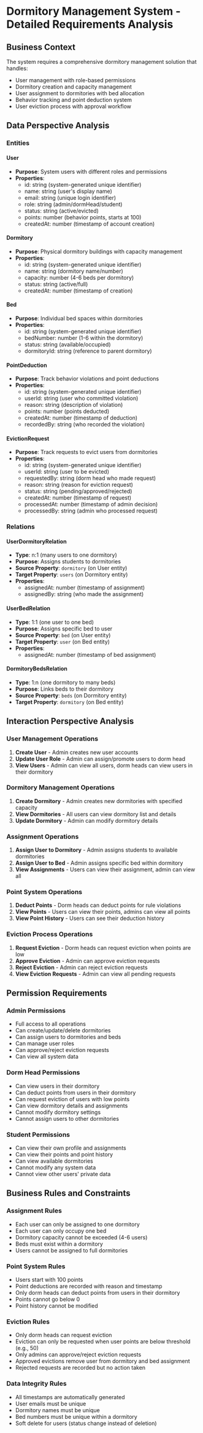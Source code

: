 # Dormitory Management System - Detailed Requirements Analysis

## Business Context
The system requires a comprehensive dormitory management solution that handles:
- User management with role-based permissions
- Dormitory creation and capacity management
- User assignment to dormitories with bed allocation
- Behavior tracking and point deduction system
- User eviction process with approval workflow

## Data Perspective Analysis

### Entities

#### User
- **Purpose**: System users with different roles and permissions
- **Properties**:
  - id: string (system-generated unique identifier)
  - name: string (user's display name)
  - email: string (unique login identifier)
  - role: string (admin/dormHead/student)
  - status: string (active/evicted)
  - points: number (behavior points, starts at 100)
  - createdAt: number (timestamp of account creation)

#### Dormitory
- **Purpose**: Physical dormitory buildings with capacity management
- **Properties**:
  - id: string (system-generated unique identifier)
  - name: string (dormitory name/number)
  - capacity: number (4-6 beds per dormitory)
  - status: string (active/full)
  - createdAt: number (timestamp of creation)

#### Bed
- **Purpose**: Individual bed spaces within dormitories
- **Properties**:
  - id: string (system-generated unique identifier)
  - bedNumber: number (1-6 within the dormitory)
  - status: string (available/occupied)
  - dormitoryId: string (reference to parent dormitory)

#### PointDeduction
- **Purpose**: Track behavior violations and point deductions
- **Properties**:
  - id: string (system-generated unique identifier)
  - userId: string (user who committed violation)
  - reason: string (description of violation)
  - points: number (points deducted)
  - createdAt: number (timestamp of deduction)
  - recordedBy: string (who recorded the violation)

#### EvictionRequest
- **Purpose**: Track requests to evict users from dormitories
- **Properties**:
  - id: string (system-generated unique identifier)
  - userId: string (user to be evicted)
  - requestedBy: string (dorm head who made request)
  - reason: string (reason for eviction request)
  - status: string (pending/approved/rejected)
  - createdAt: number (timestamp of request)
  - processedAt: number (timestamp of admin decision)
  - processedBy: string (admin who processed request)

### Relations

#### UserDormitoryRelation
- **Type**: n:1 (many users to one dormitory)
- **Purpose**: Assigns students to dormitories
- **Source Property**: `dormitory` (on User entity)
- **Target Property**: `users` (on Dormitory entity)
- **Properties**:
  - assignedAt: number (timestamp of assignment)
  - assignedBy: string (who made the assignment)

#### UserBedRelation
- **Type**: 1:1 (one user to one bed)
- **Purpose**: Assigns specific bed to user
- **Source Property**: `bed` (on User entity)
- **Target Property**: `user` (on Bed entity)
- **Properties**:
  - assignedAt: number (timestamp of bed assignment)

#### DormitoryBedsRelation
- **Type**: 1:n (one dormitory to many beds)
- **Purpose**: Links beds to their dormitory
- **Source Property**: `beds` (on Dormitory entity)
- **Target Property**: `dormitory` (on Bed entity)

## Interaction Perspective Analysis

### User Management Operations
1. **Create User** - Admin creates new user accounts
2. **Update User Role** - Admin can assign/promote users to dorm head
3. **View Users** - Admin can view all users, dorm heads can view users in their dormitory

### Dormitory Management Operations
1. **Create Dormitory** - Admin creates new dormitories with specified capacity
2. **View Dormitories** - All users can view dormitory list and details
3. **Update Dormitory** - Admin can modify dormitory details

### Assignment Operations
1. **Assign User to Dormitory** - Admin assigns students to available dormitories
2. **Assign User to Bed** - Admin assigns specific bed within dormitory
3. **View Assignments** - Users can view their assignment, admin can view all

### Point System Operations
1. **Deduct Points** - Dorm heads can deduct points for rule violations
2. **View Points** - Users can view their points, admins can view all points
3. **View Point History** - Users can see their deduction history

### Eviction Process Operations
1. **Request Eviction** - Dorm heads can request eviction when points are low
2. **Approve Eviction** - Admin can approve eviction requests
3. **Reject Eviction** - Admin can reject eviction requests
4. **View Eviction Requests** - Admin can view all pending requests

## Permission Requirements

### Admin Permissions
- Full access to all operations
- Can create/update/delete dormitories
- Can assign users to dormitories and beds
- Can manage user roles
- Can approve/reject eviction requests
- Can view all system data

### Dorm Head Permissions
- Can view users in their dormitory
- Can deduct points from users in their dormitory
- Can request eviction of users with low points
- Can view dormitory details and assignments
- Cannot modify dormitory settings
- Cannot assign users to other dormitories

### Student Permissions
- Can view their own profile and assignments
- Can view their points and point history
- Can view available dormitories
- Cannot modify any system data
- Cannot view other users' private data

## Business Rules and Constraints

### Assignment Rules
- Each user can only be assigned to one dormitory
- Each user can only occupy one bed
- Dormitory capacity cannot be exceeded (4-6 users)
- Beds must exist within a dormitory
- Users cannot be assigned to full dormitories

### Point System Rules
- Users start with 100 points
- Point deductions are recorded with reason and timestamp
- Only dorm heads can deduct points from users in their dormitory
- Points cannot go below 0
- Point history cannot be modified

### Eviction Rules
- Only dorm heads can request eviction
- Eviction can only be requested when user points are below threshold (e.g., 50)
- Only admins can approve/reject eviction requests
- Approved evictions remove user from dormitory and bed assignment
- Rejected requests are recorded but no action taken

### Data Integrity Rules
- All timestamps are automatically generated
- User emails must be unique
- Dormitory names must be unique
- Bed numbers must be unique within a dormitory
- Soft delete for users (status change instead of deletion)